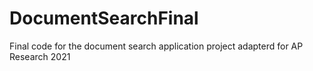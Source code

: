 # DocumentSearchFinal
Final code for the document search application project adapterd for AP Research 2021
